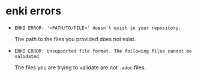 # enki errors

- `ENKI ERROR: '<PATH/TO/FILE>' doesn't exist in your repository.`

    The path to the files you provided does not exist.

- `ENKI ERROR: Unsupported file format. The following files cannot be validated`

    The files you are trying to validate are not `.adoc` files.
